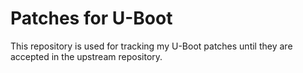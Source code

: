 # Patches for U-Boot

This repository is used for tracking my U-Boot patches until they are accepted
in the upstream repository.
